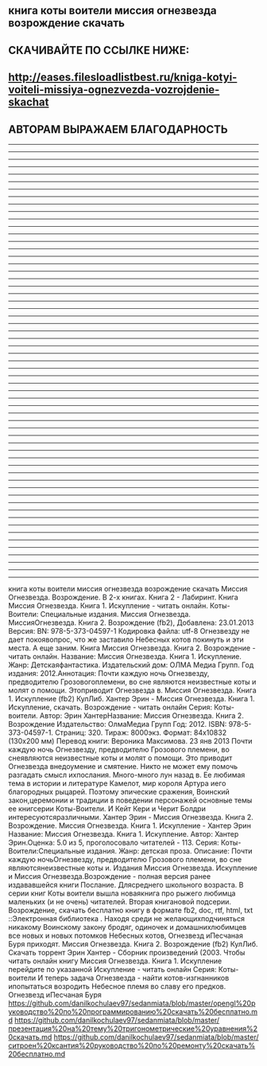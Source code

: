 книга коты воители миссия огнезвезда возрождение скачать
--------------------------------------------------
СКАЧИВАЙТЕ ПО ССЫЛКЕ НИЖЕ:
--------------------------------------------------
http://eases.filesloadlistbest.ru/kniga-kotyi-voiteli-missiya-ognezvezda-vozrojdenie-skachat
--------------------------------------------------
АВТОРАМ ВЫРАЖАЕМ БЛАГОДАРНОСТЬ
--------------------------------------------------
--------------------------------------------------
--------------------------------------------------
--------------------------------------------------
--------------------------------------------------
--------------------------------------------------
--------------------------------------------------
--------------------------------------------------
--------------------------------------------------
--------------------------------------------------
--------------------------------------------------
--------------------------------------------------
--------------------------------------------------
--------------------------------------------------
--------------------------------------------------
--------------------------------------------------
--------------------------------------------------
--------------------------------------------------
--------------------------------------------------
--------------------------------------------------
--------------------------------------------------
--------------------------------------------------
--------------------------------------------------
--------------------------------------------------
--------------------------------------------------
--------------------------------------------------
--------------------------------------------------
--------------------------------------------------
--------------------------------------------------
--------------------------------------------------
--------------------------------------------------
--------------------------------------------------
--------------------------------------------------
--------------------------------------------------
--------------------------------------------------
--------------------------------------------------
--------------------------------------------------
--------------------------------------------------
--------------------------------------------------
--------------------------------------------------
--------------------------------------------------
--------------------------------------------------
--------------------------------------------------
--------------------------------------------------
--------------------------------------------------
--------------------------------------------------
--------------------------------------------------
--------------------------------------------------
--------------------------------------------------
--------------------------------------------------
--------------------------------------------------
--------------------------------------------------
--------------------------------------------------
--------------------------------------------------
--------------------------------------------------
--------------------------------------------------
--------------------------------------------------
--------------------------------------------------
--------------------------------------------------
--------------------------------------------------
книга коты воители миссия огнезвезда возрождение скачать Миссия Огнезвезда. Возрождение. В 2-х книгах. Книга 2 - Лабиринт. Книга Миссия Огнезвезда. Книга 1. Искупление - читать онлайн. Коты-Воители: Специальные издания. Миссия Огнезвезда.  МиссияОгнезвезда. Книга 2. Возрождение (fb2), Добавлена: 23.01.2013 Версия: BN: 978-5-373-04597-1 Кодировка файла: utf-8  Огнезвезду не дает покоявопрос, что же заставило Небесных котов покинуть и эти места. А еще заним. Книга Миссия Огнезвезда. Книга 2. Возрождение - читать онлайн. Название: Миссия Огнезвезда. Книга 1. Искупление. Жанр: Детскаяфантастика. Издательский дом: OЛMA Медиа Групп. Год издания: 2012.Аннотация: Почти каждую ночь Огнезвезду, предводителю Грозовогоплемени, во сне являются неизвестные коты и молят о помощи. Этоприводит Огнезвезда в. Миссия Огнезвезда. Книга 1. Искупление (fb2)  КулЛиб. Хантер Эрин - Миссия Огнезвезда. Книга 1. Искупление, скачать. Возрождение  - читать онлайн Серия: Коты-воители. Автор: Эрин ХантерНазвание: Миссия Огнезвезда. Книга 2. Возрождение Издательство: ОлмаМедиа Групп Год: 2012. ISBN: 978-5-373-04597-1. Страниц: 320. Тираж: 8000экз. Формат: 84x10832 (130х200 мм) Перевод книги: Вероника Максимова. 23 янв 2013  Почти каждую ночь Огнезвезду, предводителю Грозового племени, во снеявляются неизвестные коты и молят о помощи. Это приводит Огнезвезда внедоумение и смятение. Никто не может ему помочь разгадать смысл ихпослания. Много-много лун назад в. Ее любимая тема в истории и литературе  Камелот, мир короля Артура иего благородных рыцарей. Поэтому эпические сражения, Воинский закон,церемонии и традиции в поведении персонажей  основные темы ее книгсерии Коты-Воители. И Кейт Кери и Черит Болдри интересуютсяразличными. Хантер Эрин - Миссия Огнезвезда. Книга 2. Возрождение. Миссия Огнезвезда. Книга 1. Искупление - Хантер Эрин
Название: Миссия Огнезвезда. Книга 1. Искупление. Автор: Хантер Эрин.Оценка: 5.0 из 5, проголосовало читателей - 113. Серия: Коты-Воители:Специальные издания. Жанр: детская проза. Описание: Почти каждую ночьОгнезвезду, предводителю Грозового племени, во сне являютсянеизвестные коты и. Издания Миссия Огнезвезда. Искупление и Миссия Огнезвезда.Возрождение - полная версия ранее издававшейся книги Послание. Длясреднего школьного возраста. В серии книг Коты воители вышла новаякнига про рыжего любимца маленьких (и не очень) читателей. Вторая книгановой подсерии. Возрождение, скачать бесплатно книгу в формате fb2, doc, rtf, html, txt ::Электронная библиотека .  Находя среди не желающихподчиняться никакому Воинскому закону бродяг, одиночек и домашнихлюбимцев все новых и новых потомков Небесных котов, Огнезвезд иПесчаная Буря приходят. Миссия Огнезвезда. Книга 2. Возрождение (fb2)  КулЛиб. Скачать торрент Эрин Хантер - Сборник произведений (2003. Чтобы читать онлайн книгу  Миссия Огнезвезда. Книга 1. Искупление перейдите по указанной  Искупление  - читать онлайн Серия: Коты-воители  И теперь задача Огнезвезда - найти котов-изгнанников ипопытаться возродить Небесное племя во славу его предков. Огнезвезд иПесчаная Буря
https://github.com/danilkochulaev97/sedanmiata/blob/master/opengl%20руководство%20по%20программированию%20скачать%20бесплатно.md
https://github.com/danilkochulaev97/sedanmiata/blob/master/презентация%20на%20тему%20тригонометрические%20уравнения%20скачать.md
https://github.com/danilkochulaev97/sedanmiata/blob/master/ситроен%20ксантия%20руководство%20по%20ремонту%20скачать%20бесплатно.md